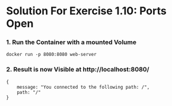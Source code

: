 # Solution For Exercise 1.10: Ports Open
### 1. Run the Container with a mounted Volume
    docker run -p 8080:8080 web-server

### 2. Result is now Visible at http://localhost:8080/
    {
        message: "You connected to the following path: /",
        path: "/"
    }